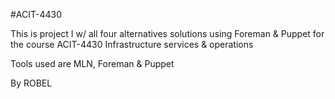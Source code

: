#ACIT-4430

This is project I w/ all four alternatives solutions using Foreman & Puppet for the course ACIT-4430 Infrastructure services & operations

Tools used are MLN, Foreman & Puppet

By ROBEL
